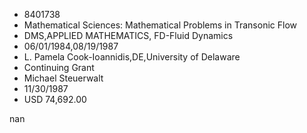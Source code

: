 
* 8401738
* Mathematical Sciences: Mathematical Problems in Transonic Flow
* DMS,APPLIED MATHEMATICS, FD-Fluid Dynamics
* 06/01/1984,08/19/1987
* L. Pamela Cook-Ioannidis,DE,University of Delaware
* Continuing Grant
* Michael Steuerwalt
* 11/30/1987
* USD 74,692.00

nan
